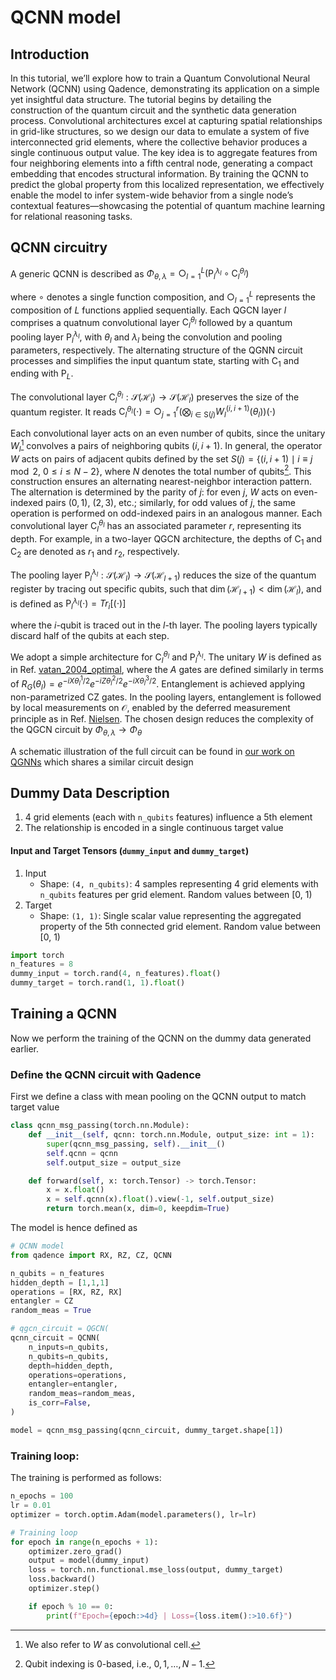 # QCNN model

## Introduction
In this tutorial, we’ll explore how to train a Quantum Convolutional Neural Network (QCNN) using Qadence, demonstrating its application on a simple yet insightful data structure. The tutorial begins by detailing the construction of the quantum circuit and the synthetic data generation process. Convolutional architectures excel at capturing spatial relationships in grid-like structures, so we design our data to emulate a system of five interconnected grid elements, where the collective behavior produces a single continuous output value. The key idea is to aggregate features from four neighboring elements into a fifth central node, generating a compact embedding that encodes structural information. By training the QCNN to predict the global property from this localized representation, we effectively enable the model to infer system-wide behavior from a single node’s contextual features—showcasing the potential of quantum machine learning for relational reasoning tasks.

## QCNN circuitry
A generic QCNN is described as
$\Phi_{{\theta},{\lambda}} =\bigcirc_{l=1}^{L} \big(\text{P}_{l}^{{\lambda}_{l}} \circ \text{C}_{l}^{{\theta}_{l}}\big)$

where $\circ$ denotes a single function composition, and $\bigcirc_{l=1}^L$ represents the composition of $L$ functions applied sequentially. Each QGCN layer $l$ comprises a quatnum convolutional layer $\text{C}_l^{{\theta}_{l}}$ followed by a quantum pooling layer $\text{P}_{l}^{{\lambda}_{l}}$, with ${\theta}_{l}$ and ${\lambda}_{l}$ being the convolution and pooling parameters, respectively. The alternating structure of the QGNN circuit processes and simplifies the input quantum state, starting with $\text{C}_1$ and ending with $\text{P}_{L}$.

The convolutional layer $\text{C}_l^{{\theta}_l}: \mathcal{S}(\mathcal{H}_l) \rightarrow \mathcal{S}(\mathcal{H}_l)$ preserves the size of the quantum register. It reads
$\text{C}_l^{{\theta}_l}(\cdot) = \bigcirc_{j=1}^{r}  \left(\bigotimes_{i \in \text{S}(j)} W_l^{(i, i+1)}\left({\theta}_l\right)\right)(\cdot)$

Each convolutional layer acts on an even number of qubits, since the unitary $W_l$[^1] convolves a pairs of neighboring qubits $(i, i+1)$.  In general, the operator $W$ acts on pairs of adjacent qubits defined by the set $S(j) = \{(i, i+1) \mid i \equiv j \!\!\!\mod 2, \ 0 \leq i \leq N-2\}$, where $N$ denotes the total number of qubits[^2]. This construction ensures an alternating nearest-neighbor interaction pattern. The alternation is determined by the parity of $j$: for even $j$, $W$ acts on even-indexed pairs $(0,1)$, $(2,3)$, etc.; similarly, for odd values of $j$, the same operation is performed on odd-indexed pairs in an analogous manner. Each convolutional layer $\text{C}_l^{{\theta}_l}$ has an associated parameter $r$, representing its depth. For example, in a two-layer QGCN architecture, the depths of $\text{C}_1$ and $\text{C}_2$ are denoted as $r_1$ and $r_2$, respectively.

The pooling layer $\text{P}_{l}^{{\lambda}_l}: \mathcal{S}(\mathcal{H}_l) \rightarrow \mathcal{S}(\mathcal{H}_{l+1})$ reduces the size of the quantum register by tracing out specific qubits, such that $\dim(\mathcal{H}_{l+1}) < \dim(\mathcal{H}_l)$, and is defined as
$\text{P}_{l}^{{\lambda}_l}(\cdot) = Tr_{i}[(\cdot)]$

where the $i$-qubit is traced out in the $l$-th layer. The pooling layers typically discard half of the qubits at each step.

We adopt a simple architecture for $\text{C}_l^{{\theta}_l}$ and $\text{P}_{l}^{{\lambda}_l}$. The unitary $W$ is defined as in Ref. [vatan_2004_optimal](https://arxiv.org/abs/quant-ph/0308006), where the $A$ gates are defined similarly in terms of $R_G({\theta}_l) = e^{-iX\theta^1_{l}/2}e^{-iZ\theta^2_{l}/2}e^{-iX\theta^3_{l}/2}$. Entanglement is achieved applying non-parametrized CZ gates. In the pooling layers, entanglement is followed by local measurements on $\mathcal{O}$, enabled by the deferred measurement principle as in Ref. [Nielsen](https://books.google.com.br/books?hl=en&lr=&id=-s4DEy7o-a0C&oi=fnd&pg=PR17&ots=NJ5JfksuWw&sig=Un_kdl0BZ-eJzwRuS2JuoGY1KYI&redir_esc=y#v=onepage&q&f=false). The chosen design reduces the complexity of the QGCN circuit by
$\Phi_{{\theta}, {\lambda}} \to \Phi_{{\theta}}$

A schematic illustration of the full circuit can be found in [our work on QGNNs](https://www.arxiv.org/abs/2503.24111) which shares a similar circuit design


## Dummy Data Description

1. 4 grid elements (each with `n_qubits` features) influence a 5th element
2. The relationship is encoded in a single continuous target value

#### Input and Target Tensors (`dummy_input` and `dummy_target`)
1. Input
    - Shape: `(4, n_qubits)`: 4 samples representing 4 grid elements with `n_qubits` features per grid element. Random values between [0, 1)
2. Target
    - Shape: `(1, 1)`: Single scalar value representing the aggregated property of the 5th connected grid element. Random value between [0, 1)

```python exec="on" source="material-block" session="qcnn"
import torch
n_features = 8
dummy_input = torch.rand(4, n_features).float()
dummy_target = torch.rand(1, 1).float()
```

## Training a QCNN

Now we perform the training of the QCNN on the dummy data generated earlier.

### Define the QCNN circuit with Qadence
First we define a class with mean pooling on the QCNN output to match target value
```python exec="on" source="material-block" session="qcnn"
class qcnn_msg_passing(torch.nn.Module):
    def __init__(self, qcnn: torch.nn.Module, output_size: int = 1):
        super(qcnn_msg_passing, self).__init__()
        self.qcnn = qcnn
        self.output_size = output_size

    def forward(self, x: torch.Tensor) -> torch.Tensor:
        x = x.float()
        x = self.qcnn(x).float().view(-1, self.output_size)
        return torch.mean(x, dim=0, keepdim=True)
```

The model is hence defined as
```python exec="on" source="material-block" session="qcnn"
# QCNN model
from qadence import RX, RZ, CZ, QCNN

n_qubits = n_features
hidden_depth = [1,1,1]
operations = [RX, RZ, RX]
entangler = CZ
random_meas = True

# qgcn_circuit = QGCN(
qcnn_circuit = QCNN(
    n_inputs=n_qubits,
    n_qubits=n_qubits,
    depth=hidden_depth,
    operations=operations,
    entangler=entangler,
    random_meas=random_meas,
    is_corr=False,
)

model = qcnn_msg_passing(qcnn_circuit, dummy_target.shape[1])
```

### Training loop:

The training is performed as follows:

```python exec="on" source="material-block" session="qcnn"
n_epochs = 100
lr = 0.01
optimizer = torch.optim.Adam(model.parameters(), lr=lr)

# Training loop
for epoch in range(n_epochs + 1):
    optimizer.zero_grad()
    output = model(dummy_input)
    loss = torch.nn.functional.mse_loss(output, dummy_target)
    loss.backward()
    optimizer.step()

    if epoch % 10 == 0:
        print(f"Epoch={epoch:>4d} | Loss={loss.item():>10.6f}")
```

[^1]: We also refer to $W$ as convolutional cell.
[^2]: Qubit indexing is 0-based, i.e., $0, 1, \dots, N-1$.
